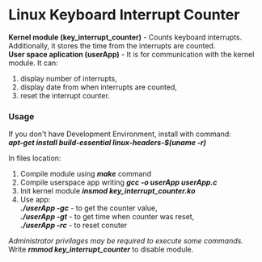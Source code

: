 # Linux Keyboard Interrupt Counter
**Kernel module (key_interrupt_counter)** - Counts keyboard interrupts. Additionally, it stores the time from the interrupts are counted.\
**User space aplication (userApp)** - It is for communication with the kernel module. It can: 
 1. display number of interrupts,  
 2. display date from when interrupts are counted, 
 3. reset the interrupt counter.

### Usage
If you don't have Development Environment, install with command:\
***apt-get install build-essential linux-headers-$(uname -r)***

In files location:

1. Compile module using ***make*** command
2. Compile userspace app writing ***gcc -o userApp userApp.c***
3. Init kernel module ***insmod key_interrupt_counter.ko***
4. Use app:\
	***./userApp -gc*** - to get the counter value,\
	***./userApp -gt*** - to get time when counter was reset,\
	***./userApp -rc*** - to reset conuter

*Administrator privilages may be required to execute some commands.*\
Write ***rmmod key_interrupt_counter*** to disable module.
